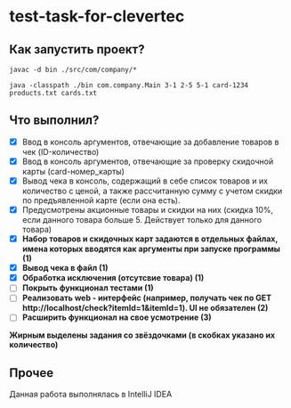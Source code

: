 # test-task-for-clevertec

## Как запустить проект?
`javac -d bin ./src/com/company/*`

`java -classpath ./bin com.company.Main 3-1 2-5 5-1 card-1234 products.txt cards.txt`

## Что выполнил?

- [x] Ввод в консоль аргументов, отвечающие за добавление товаров в чек (ID-количество)
- [x] Ввод в консоль аргументов, отвечающие за проверку скидочной карты (card-номер_карты)
- [x] Вывод чека в консоль, содержащий в себе список товаров и их количество с ценой, а также рассчитанную сумму с учетом скидки по предъявленной карте (если она есть).
- [x] Предусмотрены акционные товары и скидки на них (скидка 10%, если данного товара больше 5. Действует только для данного товара)
- [x] **Набор товаров и скидочных карт задаются в отдельных файлах, имена которых вводятся как аргументы при запуске программы (1)**
- [x] **Вывод чека в файл (1)**
- [x] **Обработка исключения (отсутсвие товара) (1)**
- [ ] **Покрыть функционал тестами (1)**
- [ ] **Реализовать web - интерфейс (например, получать чек по GET http://localhost/check?itemId=1&itemId=1). UI не обязателен (2)**
- [ ] **Расширить функционал на свое усмотрение (3)**

**Жирным выделены задания со звёздочками (в скобках указано их количество)**

## Прочее

Данная работа выполнялась в IntelliJ IDEA
